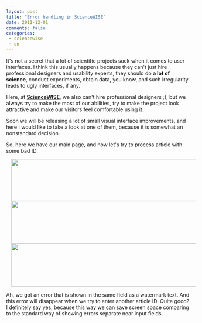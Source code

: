 ```yaml
---
layout: post
title: "Error handling in ScienceWISE"
date: 2011-12-01
comments: false
categories:
 - sciencewise
 - en
---
```



It's not a secret that a lot of scientific projects suck when it comes to user interfaces.
I think this usually happens because they can't just hire professional designers and usability experts,
they should do **a lot of science**, conduct experiments, obtain data, you know, and such irregularity leads to ugly interfaces, if any.

Here, at **<a href="http://sciencewise.info/">ScienceWISE</a>**, we also can't hire professional designers ;), but we always try to make the most of our abilities, try to make the project look attractive and make our visitors feel comfortable using it.

Soon we will be releasing a lot of small visual interface improvements, and here I would like to take a look at one of them, because it is somewhat an nonstandard decision.

So, here we have our main page, and now let's try to process article with some bad ID:

<a href="http://1.bp.blogspot.com/-saUxErwthBk/TtdCMH5JTYI/AAAAAAAADFU/VJ8XpmcWGwg/s1600/Screen+shot+2011-12-01+at+9.58.53+.png" imageanchor="1" style="margin-left: 1em; margin-right: 1em;"><img border="0" height="115" src="http://1.bp.blogspot.com/-saUxErwthBk/TtdCMH5JTYI/AAAAAAAADFU/VJ8XpmcWGwg/s640/Screen+shot+2011-12-01+at+9.58.53+.png" width="640" /></a>
<a href="http://3.bp.blogspot.com/-74hFyTC8u_4/TtdCMkcHXGI/AAAAAAAADFY/l2SmEMvlHUc/s1600/Screen+shot+2011-12-01+at+9.59.10+.png" imageanchor="1" style="margin-left: 1em; margin-right: 1em;"><img border="0" height="116" src="http://3.bp.blogspot.com/-74hFyTC8u_4/TtdCMkcHXGI/AAAAAAAADFY/l2SmEMvlHUc/s640/Screen+shot+2011-12-01+at+9.59.10+.png" width="640" /></a>
<a href="http://4.bp.blogspot.com/--DiQSo-KS_Y/TtdCNISBkcI/AAAAAAAADFk/4ybd9sM796A/s1600/Screen+shot+2011-12-01+at+9.59.28+.png" imageanchor="1" style="margin-left: 1em; margin-right: 1em;"><img border="0" height="118" src="http://4.bp.blogspot.com/--DiQSo-KS_Y/TtdCNISBkcI/AAAAAAAADFk/4ybd9sM796A/s640/Screen+shot+2011-12-01+at+9.59.28+.png" width="640" /></a>

Ah, we got an error that is shown in the same field as a watermark text. And this error will disappear when we try to enter another article ID. Quite good? I definitely say yes, because this way we can save screen space comparing to the standard way of showing errors separate near input fields.
